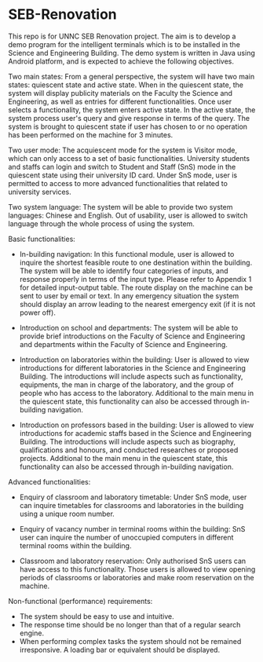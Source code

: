 # SEB-Renovation
This repo is for UNNC SEB Renovation project. The aim is to develop a demo program for the intelligent terminals which is to be installed in the Science and Engineering Building. The demo system is written in Java using Android platform, and is expected to achieve the following objectives.

Two main states:
From a general perspective, the system will have two main states: quiescent state and active state. When in the quiescent state, the system will display publicity materials on the Faculty the Science and Engineering, as well as entries for different functionalities. Once user selects a functionality, the system enters active state. In the active state, the system process user's query and give response in terms of the query. The system is brought to quiescent state if user has chosen to or no operation has been performed on the machine for 3 minutes.

Two user mode:
The acquiescent mode for the system is Visitor mode, which can only access to a set of basic functionalities. University students and staffs can login and switch to Student and Staff (SnS) mode in the quiescent state using their university ID card. Under SnS mode, user is permitted to access to more advanced functionalities that related to university services. 

Two system language:
The system will be able to provide two system languages: Chinese and English. Out of usability, user is allowed to switch language through the whole process of using the system.

Basic functionalities:
- In-building navigation: 
In this functional module, user is allowed to inquire the shortest feasible route to one destination within the building. The system will be able to identify four categories of inputs, and response properly in terms of the input type. Please refer to Appendix 1 for detailed input-output table. The route display on the machine can be sent to user by email or text. In any emergency situation the system should display an arrow leading to the nearest emergency exit (if it is not power off).

- Introduction on school and departments: 
The system will be able to provide brief introductions on the Faculty of Science and Engineering and departments within the Faculty of Science and Engineering.

-	Introduction on laboratories within the building: 
User is allowed to view introductions for different laboratories in the Science and Engineering Building. The introductions will include aspects such as functionality, equipments, the man in charge of the laboratory, and the group of people who has access to the laboratory. Additional to the main menu in the quiescent state, this functionality can also be accessed through in-building navigation.

-	Introduction on professors based in the building: 
User is allowed to view introductions for academic staffs based in the Science and Engineering Building. The introductions will include aspects such as biography, qualifications and honours, and conducted researches or proposed projects. Additional to the main menu in the quiescent state, this functionality can also be accessed through in-building navigation.

Advanced functionalities:
-	Enquiry of classroom and laboratory timetable: 
 Under SnS mode, user can inquire timetables for classrooms and laboratories in the building using a unique room number.

-	Enquiry of vacancy number in terminal rooms within the building: 
SnS user can inquire the number of unoccupied computers in different terminal rooms within the building. 

-	Classroom and laboratory reservation: 
Only authorised SnS users can have access to this functionality. Those users is allowed to view opening periods of classrooms or laboratories and make room reservation on the machine.

Non-functional (performance) requirements:
-	The system should be easy to use and intuitive.
-	The response time should be no longer than that of a regular search engine.
-	When performing complex tasks the system should not be remained irresponsive. A loading bar or equivalent should be displayed.

